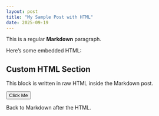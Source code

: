 ```yaml
---
layout: post
title: "My Sample Post with HTML"
date: 2025-09-19
---
```


This is a regular **Markdown** paragraph.

Here’s some embedded HTML:

<div class="highlight-box">
  <h2>Custom HTML Section</h2>
  <p>This block is written in raw HTML inside the Markdown post.</p>
  <button onclick="alert('Hello from HTML in Jekyll!')">Click Me</button>
</div>

Back to Markdown after the HTML.
